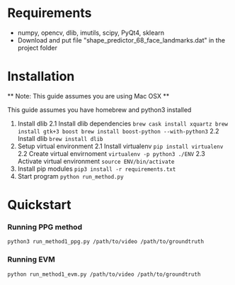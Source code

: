 # Requirements
- numpy, opencv, dlib, imutils, scipy, PyQt4, sklearn
- Download and put file "shape_predictor_68_face_landmarks.dat" in the project folder

# Installation
** Note: This guide assumes you are using Mac OSX **

This guide assumes you have homebrew and python3 installed

1. Install dlib
	2.1 Install dlib dependencies
		```
		brew cask install xquartz
		brew install gtk+3 boost
		brew install boost-python --with-python3
		```
	2.2 Install dlib 
		```
		brew install dlib
		```
2. Setup virtual environment
	2.1 Install virtualenv
		```
		pip install virtualenv
		```
	2.2 Create virtual envirnoment
		```
		virtualenv -p python3 ./ENV
		```
	2.3 Activate virtual environment
		```
		source ENV/bin/activate
		```
3. Install pip modules
`pip3 install -r requirements.txt`
4. Start program
`python run_method.py`

# Quickstart

### Running PPG method
```python3 run_method1_ppg.py /path/to/video /path/to/groundtruth```

### Running EVM
```python run_method1_evm.py /path/to/video /path/to/groundtruth```
